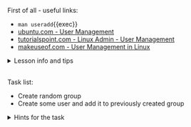 First of all - useful links:

- `man useradd`{{exec}}
- [ubuntu.com - User Management](https://ubuntu.com/server/docs/security-users)
- [tutorialspoint.com - Linux Admin - User Management](https://www.tutorialspoint.com/linux_admin/linux_admin_user_management.htm)
- [makeuseof.com - User Management in Linux](https://www.makeuseof.com/user-management-linux-guide/)

<details><summary>Lesson info and tips</summary>
<pre>
  Most common algorythm of user creation:<br>
    $ groupadd some_group
    $ useradd -m -g some_group -G another_group,some_group2 user1
    $ passwd user1
</pre>
</details><br>

Task list:
- Create random group
- Create some user and add it to previously created group

<details><summary>Hints for the task</summary>
<pre>
<strong>Task 1:</strong>
  $ groupadd random
<br>
<strong>Task 2:</strong>
  $ useradd -m -g random -G wheel user1
  $ passwd user1
</pre>
</details>
